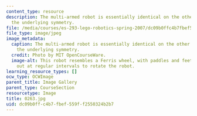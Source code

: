 ```yaml
---
content_type: resource
description: The multi-armed robot is essentially identical on the other side; note
  the underlying symmetry.
file: /media/courses/es-293-lego-robotics-spring-2007/dc09b0ffc4b7fbef559ff2550324b2b7_0264.jpg
file_type: image/jpeg
image_metadata:
  caption: The multi-armed robot is essentially identical on the other side; note
    the underlying symmetry.
  credit: Photo by MIT OpenCourseWare.
  image-alt: This robot resembles a Ferris wheel, with paddles and feet extending
    out at regular intervals to rotate the robot.
learning_resource_types: []
ocw_type: OCWImage
parent_title: Image Gallery
parent_type: CourseSection
resourcetype: Image
title: 0263.jpg
uid: dc09b0ff-c4b7-fbef-559f-f2550324b2b7
---
```

